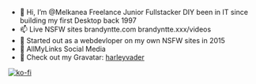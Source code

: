 - 👋 Hi, I’m @Melkanea Freelance Junior Fullstacker DIY been in IT since building my first Desktop back 1997
- 📫 Live NSFW sites brandyntte.com  brandyntte.xxx/videos
- 🌱 Started out as a webdevloper on my own NSFW sites in 2015 
- 👋 AllMyLinks Social Media
- 👋 Check out my Gravatar: [harleyvader](https://gravatar.com/harleyvader)

[![ko-fi](https://ko-fi.com/img/githubbutton_sm.svg)](https://ko-fi.com/V7V22WXWS)

